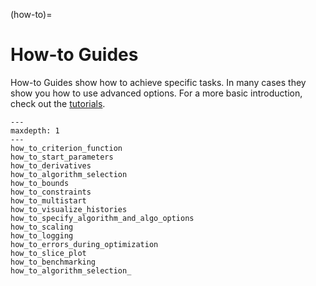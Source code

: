 (how-to)=

# How-to Guides

How-to Guides show how to achieve specific tasks. In many cases they show you how to use
advanced options. For a more basic introduction, check out the [tutorials](tutorials).

```{toctree}
---
maxdepth: 1
---
how_to_criterion_function
how_to_start_parameters
how_to_derivatives
how_to_algorithm_selection
how_to_bounds
how_to_constraints
how_to_multistart
how_to_visualize_histories
how_to_specify_algorithm_and_algo_options
how_to_scaling
how_to_logging
how_to_errors_during_optimization
how_to_slice_plot
how_to_benchmarking
how_to_algorithm_selection_
```
